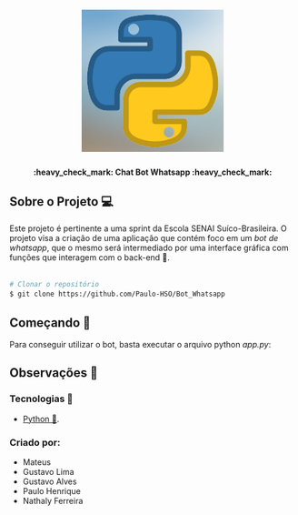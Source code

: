 <h1 align="center">
    <img alt="Tech Cia" title="#Tech Cia" src="./icon.png" width="250px" />
</h1>

<h4 align="center"> 
	:heavy_check_mark: Chat Bot Whatsapp :heavy_check_mark:
</h4>


## Sobre o Projeto 💻

Este projeto é pertinente a uma sprint da Escola SENAI Suíco-Brasileira. O projeto visa a criação de uma aplicação que contém foco em um *bot de whatsapp*, que o mesmo será intermediado por uma interface gráfica com funções que interagem com o back-end 📱.

```bash

# Clonar o repositório
$ git clone https://github.com/Paulo-HSO/Bot_Whatsapp
```

## Começando 🏁

Para conseguir utilizar o bot, basta executar o arquivo python *app.py*:


## Observações 📌




### Tecnologias :large_orange_diamond:

- [Python 🐍](https://www.python.org/downloads/).

### Criado por:

- Mateus
- Gustavo Lima
- Gustavo Alves
- Paulo Henrique
- Nathaly Ferreira
